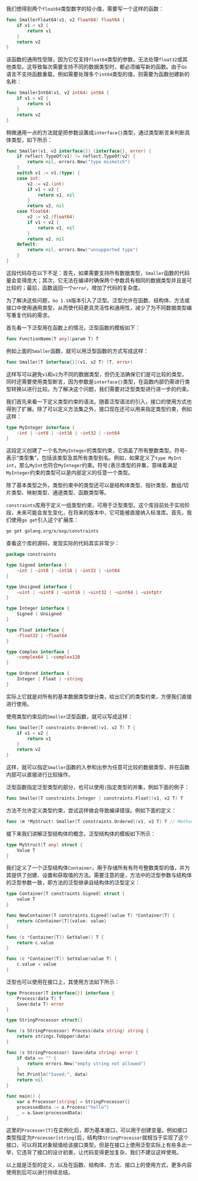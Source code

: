 我们想得到两个`float64`类型数字的较小值，需要写一个这样的函数：

```go
func SmallerFloat64(v1, v2 float64) float64 {
	if v1 < v2 {
		return v1
	}
	return v2
}
```

该函数的通用性受限，因为它仅支持`float64`类型的参数，无法处理`float32`或其他类型。这导致每次需要支持不同的数据类型时，都必须编写新的函数。由于`Go`语言不支持函数重载，例如需要处理多个`int64`类型的值，则需要为函数创建新的名称：

```go
func SmallerInt64(v1, v2 int64) int64 {
	if v1 < v2 {
		return v1
	}
	return v2
}
```

稍微通用一点的方法就是把参数设置成`interface{}`类型，通过类型断言来判断具体类型，如下所示：

```go
func Smaller(v1, v2 interface{}) (interface{}, error) {
	if reflect.TypeOf(v1) != reflect.TypeOf(v2) {
		return nil, errors.New("type mismatch")
	}
	switch v1 := v1.(type) {
	case int:
		v2 := v2.(int)
		if v1 < v2 {
			return v1, nil
		}
		return v2, nil
	case float64:
		v2 := v2.(float64)
		if v1 < v2 {
			return v1, nil
		}
		return v2, nil
	default:
        return nil, errors.New("unsupported type")
	}
}
```

这段代码存在以下不足：首先，如果需要支持所有数据类型，`Smaller`函数的代码量会变得庞大；其次，它无法在编译时确保两个参数具有相同的数据类型并且是可比较的；最后，函数返回一个`error`，增加了代码的复杂度。

为了解决这些问题，`Go 1.18`版本引入了泛型。泛型允许在函数、结构体、方法或接口中使用通用类型，从而使代码更具灵活性和通用性，减少了为不同数据类型编写重复代码的需求。

首先看一下泛型用在函数上的情况，泛型函数的模板如下：

```go
func FunctionName[T any](param T) T
```

例如上面的`Smaller`函数，就可以用泛型函数的方式写成这样：

```go
func Smaller[T interface{}](v1, v2 T) (T, error)
```

这样写可以避免`v1`和`v2`为不同的数据类型，但仍无法确保它们是可比较的类型，同时还需要使用类型断言，因为参数是`interface{}`类型，在函数内部仍需进行类型转换以进行比较。为了解决这个问题，我们需要对泛型类型进行进一步的约束。

我们首先来看一下定义类型约束的语法。随着泛型语法的引入，接口的使用方式也得到了扩展。除了可以定义方法集之外，接口现在还可以用来指定类型约束，例如这样：

```go
type MyInteger interface {
	~int | ~int8 | ~int16 | ~int32 | ~int64
}
```

这段定义创建了一个名为`MyInteger`的类型约束，它涵盖了所有整数类型。符号`~`表示“类型集”，包括该类型及其所有类型别名。例如，如果定义了`type MyInt int`，那么`MyInt`也符合`MyInteger`约束。符号`|`表示类型的并集，意味着满足`MyInteger`约束的类型可以是内部定义的任意一个类型。

除了基本类型之外，类型约束中的类型还可以是结构体类型、指针类型、数组/切片类型、映射类型、通道类型、函数类型等。

`constraints`库用于定义一组类型约束，可用于泛型类型。这个库目前处于实验阶段，未来可能会发生变化，在将来的版本中，它可能被直接纳入标准库。首先，我们使用`go get`引入这个扩展库：

```sh
go get golang.org/x/exp/constraints
```

查看这个库的源码，发现实际的代码其实非常少：

```go
package constraints

type Signed interface {
	~int | ~int8 | ~int16 | ~int32 | ~int64
}

type Unsigned interface {
	~uint | ~uint8 | ~uint16 | ~uint32 | ~uint64 | ~uintptr
}

type Integer interface {
	Signed | Unsigned
}

type Float interface {
	~float32 | ~float64
}

type Complex interface {
	~complex64 | ~complex128
}

type Ordered interface {
	Integer | Float | ~string
}
```

实际上它就是对所有的基本数据类型做分类，给出它们的类型约束，方便我们直接进行使用。

使用类型约束后的`Smaller`泛型函数，就可以写成这样：

```go
func Smaller[T constraints.Ordered](v1, v2 T) T {
	if v1 < v2 {
		return v1
	}
	return v2
}
```

这样，就可以指定`Smaller`函数的入参和出参为任意可比较的数据类型，并在函数内部可以直接进行比较操作。

泛型函数指定泛型类型的部分，也可以使用`|`指定类型的并集，例如下面的例子：

```go
func Smaller[T constraints.Integer | constraints.Float](v1, v2 T) T
```

方法不允许定义类型约束，尝试这样做会导致编译错误。例如下面的定义：

```go
func (m *MyStruct) Smaller[T constraints.Ordered](v1, v2 T) T // Method cannot have type parameters
```

接下来我们讲解泛型结构体的概念，泛型结构体的模板如下所示：

```go
type MyStruct[T any] struct {
    Value T
}
```

我们定义了一个泛型结构体`Container`，用于存储所有有符号整数类型的值，并为其提供了创建、设置和获取值的方法。需要注意的是，方法中的泛型参数与结构体的泛型参数一致，即方法的泛型继承自结构体的泛型定义：

```go
type Container[T constraints.Signed] struct {
	value T
}

func NewContainer[T constraints.Signed](value T) *Container[T] {
	return &Container[T]{value: value}
}

func (c *Container[T]) GetValue() T {
	return c.value
}

func (c *Container[T]) SetValue(value T) {
	c.value = value
}
```

泛型也可以使用在接口上，其使用方法如下所示：

```go
type Processer[T interface{}] interface {
	Process(data T) T
	Save(data T) error
}

type StringProcessor struct{}

func (s StringProcessor) Process(data string) string {
	return strings.ToUpper(data)
}

func (s StringProcessor) Save(data string) error {
	if data == "" {
		return errors.New("empty string not allowed")
	}
    fmt.Println("Saved:", data)
	return nil
}

func main() {
	var a Processer[string] = StringProcessor{}
	processedData := a.Process("hello")
	_ = a.Save(processedData)
}
```

这里的`Processer[T]`在实例化后，即为基本接口，可以用于创建变量。例如接口类型指定为`Processer[string]`后，结构体`StringProcessor`就相当于实现了这个接口，可以将其对象赋值给该接口类型。但是在接口上使用泛型实际上有些多此一举，它违背了接口的设计初衷，让代码变得更加复杂，我们不建议这样使用。

以上就是泛型的定义，以及在函数、结构体、方法、接口上的使用方式，更多内容使用到后可以进行持续总结。